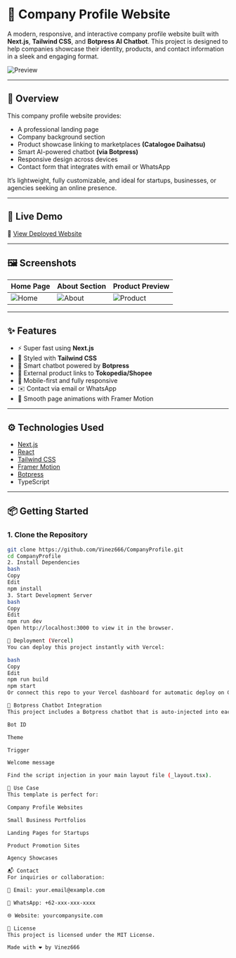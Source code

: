 # 🏢 Company Profile Website

A modern, responsive, and interactive company profile website built with **Next.js**, **Tailwind CSS**, and **Botpress AI Chatbot**. This project is designed to help companies showcase their identity, products, and contact information in a sleek and engaging format.

![Preview](https://github.com/Vinez666/CompanyProfile/blob/master/public/preview.png?raw=true)

---

## 📌 Overview

This company profile website provides:

- A professional landing page
- Company background section
- Product showcase linking to marketplaces **(Catalogoe Daihatsu)**
- Smart AI-powered chatbot **(via Botpress)**
- Responsive design across devices
- Contact form that integrates with email or WhatsApp

It’s lightweight, fully customizable, and ideal for startups, businesses, or agencies seeking an online presence.

---

## 🚀 Live Demo

🔗 [View Deployed Website](https://company-profile-five-eta.vercel.app/)  

---

## 🖼️ Screenshots

| Home Page | About Section | Product Preview |
|-----------|----------------|-----------------|
| ![Home](https://github.com/Vinez666/CompanyProfile/blob/master/public/preview.png?raw=true) | ![About](https://github.com/Vinez666/CompanyProfile/blob/master/public/about.png?raw=true) | ![Product](https://github.com/Vinez666/CompanyProfile/blob/master/public/product.png?raw=true) |

---

## ✨ Features

- ⚡ Super fast using **Next.js**
- 🎨 Styled with **Tailwind CSS**
- 🧠 Smart chatbot powered by **Botpress**
- 🛒 External product links to **Tokopedia/Shopee**
- 📱 Mobile-first and fully responsive
- ✉️ Contact via email or WhatsApp
- 🎥 Smooth page animations with Framer Motion

---

## ⚙️ Technologies Used

- [Next.js](https://nextjs.org/)
- [React](https://reactjs.org/)
- [Tailwind CSS](https://tailwindcss.com/)
- [Framer Motion](https://www.framer.com/motion/)
- [Botpress](https://botpress.com/)
- TypeScript

---

## 📦 Getting Started

### 1. Clone the Repository

```bash
git clone https://github.com/Vinez666/CompanyProfile.git
cd CompanyProfile
2. Install Dependencies
bash
Copy
Edit
npm install
3. Start Development Server
bash
Copy
Edit
npm run dev
Open http://localhost:3000 to view it in the browser.

🚀 Deployment (Vercel)
You can deploy this project instantly with Vercel:

bash
Copy
Edit
npm run build
npm start
Or connect this repo to your Vercel dashboard for automatic deploy on Git push.

🤖 Botpress Chatbot Integration
This project includes a Botpress chatbot that is auto-injected into each page. You can customize:

Bot ID

Theme

Trigger

Welcome message

Find the script injection in your main layout file (_layout.tsx).

🧠 Use Case
This template is perfect for:

Company Profile Websites

Small Business Portfolios

Landing Pages for Startups

Product Promotion Sites

Agency Showcases

📬 Contact
For inquiries or collaboration:

📧 Email: your.email@example.com

💬 WhatsApp: +62-xxx-xxx-xxxx

🌐 Website: yourcompanysite.com

📄 License
This project is licensed under the MIT License.

Made with ❤️ by Vinez666
